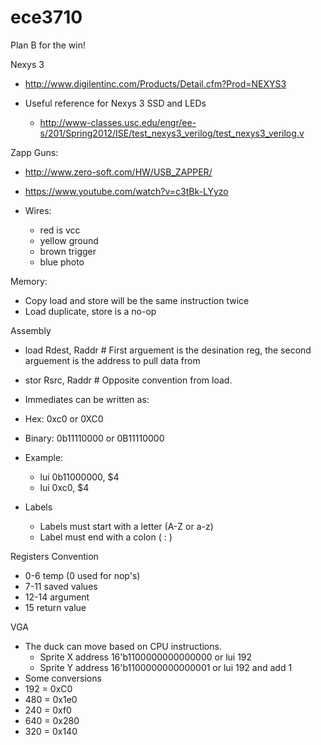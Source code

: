 ece3710
=======

Plan B for the win!

Nexys 3
  * http://www.digilentinc.com/Products/Detail.cfm?Prod=NEXYS3

  * Useful reference for Nexys 3 SSD and LEDs
    * http://www-classes.usc.edu/engr/ee-s/201/Spring2012/ISE/test_nexys3_verilog/test_nexys3_verilog.v


Zapp Guns:
  * http://www.zero-soft.com/HW/USB_ZAPPER/
  * https://www.youtube.com/watch?v=c3tBk-LYyzo

  * Wires:
     * red is vcc
     * yellow ground
     * brown trigger
     * blue photo

Memory:
  * Copy load and store will be the same instruction twice
  * Load duplicate, store is a no-op


Assembly
 * load Rdest, Raddr # First arguement is the desination reg, the second arguement is the address to pull data from
 * stor Rsrc, Raddr  # Opposite convention from load.
 * Immediates can be written as:
  * Hex: 0xc0 or 0XC0 
  * Binary: 0b11110000 or 0B11110000 

  * Example:
    * lui 0b11000000, $4
    * lui 0xc0, $4
 * Labels
   * Labels must start with a letter (A-Z or a-z) 
   * Label must end with a colon ( : ) 

Registers Convention
 * 0-6 temp (0 used for nop's)
 * 7-11 saved values
 * 12-14 argument
 * 15 return value
 
VGA
 * The duck can move based on CPU instructions. 
   * Sprite X address 16'b1100000000000000 or lui 192
   * Sprite Y address 16'b1100000000000001 or lui 192 and add 1
 * Some conversions
  * 192 = 0xC0 
  * 480 = 0x1e0
  * 240 = 0xf0
  * 640 = 0x280
  * 320 = 0x140
